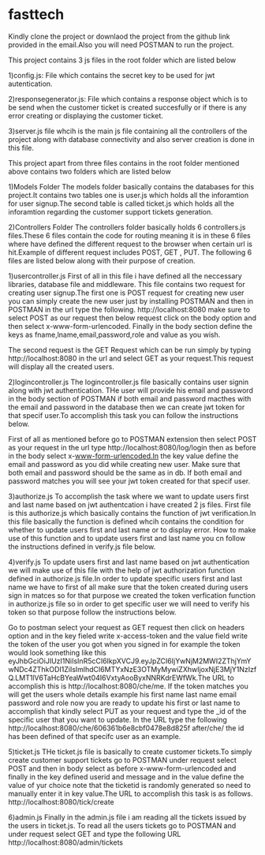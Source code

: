 # fasttech
Kindly clone the project or downlaod the project from the github link provided in the email.Also you will need POSTMAN to run the project.

This project contains 3 js files in the root folder which are  listed below

1)config.js: File which contains the secret key to be used for jwt autentication.

2)responsegenerator.js: File which contains a response object which is to be send when the customer ticket is created succesfully or if there is any error creating or displaying the customer ticket.

3)server.js file whcih is the main js file containing all the controllers of the project along with database connectivity and also server creation is done in this file.

This project apart from three files contains in the root folder mentioned above contains two folders which are listed below

1)Models Folder
The models folder basically contains the databases for this project.It contains two tables one is user.js which holds all the inforamtion for user signup.The second table is called ticket.js which holds all the inforamtion regarding the customer support tickets generation.

2)Controllers Folder
The controllers folder basically holds 6 controllers.js files.These 6 files contain the code for routing meaning it is in these 6 files where  have defined the different request to the browser when certain url is hit.Example of different request includes POST, GET , PUT. The following 6 files are listed below along with their purpose of creation.

1)usercontroller.js
First of all in this file i have defined all the neccessary libraries, database file and middleware. This file contains two request for creating user signup.The first one is POST request for creating new user you can simply create the new user just by installing POSTMAN and then in POSTMAN in the url type the following.
http://localhost:8080 make sure to select POST as our request then below request click on the body option and then select x-www-form-urlencoded.
Finally in the body section define the keys as fname,lname,email,password,role and value as you wish.

The second request is the GET Request which can be run simply by typing http://localhost:8080 in the url and select GET as your request.This request will display all the created users.

2)logincontroller.js
The logincontroller.js file basically contains user signin along with jwt authentication. THe user will provide his email and password in the body section of POSTMAN if both email and password macthes with the email and password in the database then we can create jwt token for that specif user.To accomplish this task you can follow the instructions below.

First of all as mentioned before go to POSTMAN extension then select POST as your request in the url type http://localhost:8080/log/login then as before in the body select x-www-form-urlencoded.In the key value define the email and password as you did while creating new user. Make sure that both email and password should be the same as in db. If both email and password matches you will see your jwt token created for that specif user.

3)authorize.js
To accomplish the task where we want to update users first and last name based on jwt authentcation i have created 2 js files. First file is this authorize.js which basically contains the function of jwt verification.In this file basically the function is defined whcih contains the condition 
for whether to update users first and last name or to display error. How to make use of this function and to update users first and last name you cn follow the instructions defined in verify.js file below.

4)verify.js
To update users first and last name based on jwt authentication we will make use of this file with the help of jwt authorization function defined in authorize.js file.In order to update specific users first and last name we have to first of all make sure that the token created during users sign in matces so for that purpose we created the token verfication function in authorize.js file so in order to get specific user we will need to verify his token so that purpose follow the instructions below.

Go to postman select your request as GET request then click on headers option and in the key fieled write x-access-token and the value field write the token of the user you got when you signed in for example the token would look something like this eyJhbGciOiJIUzI1NiIsInR5cCI6IkpXVCJ9.eyJpZCI6IjYwNjM2MWI2ZThjYmYwNDc4ZThkODI1ZiIsImlhdCI6MTYxNzE3OTMyMywiZXhwIjoxNjE3MjY1NzIzfQ.LMT1lV6TaHcBYeaWwt04I6VxtyAooByxNNRKdrEWfWk.The URL to accomplish this is http://localhost:8080/che/me. If the token matches you will get the users whole details example his first name last name email password and role now you are ready to update his first or last name to accomplish that kindly select PUT as your request and type the _id of the specific user that you want to update. In the URL type the following http://localhost:8080/che/606361b6e8cbf0478e8d825f after/che/ the id has been defined of that specifc user as an example.

5)ticket.js
THe ticket.js file is basically to create customer tickets.To simply create customer support tickets go to POSTMAN  under request select POST and then in body select as before x-www-form-urlencoded and finally in the key defined userid and message and in the value define the value of yur choice
note that the ticketid is randomly generated so need to manually enter it in key value.The URL to accomplish this task is as follows.
http://localhost:8080/tick/create

6)admin.js
Finally in the admin.js file i am reading all the tickets issued by the users in ticket.js. To read all the users tickets go to POSTMAN and under request select GET and type the following URL http://localhost:8080/admin/tickets
